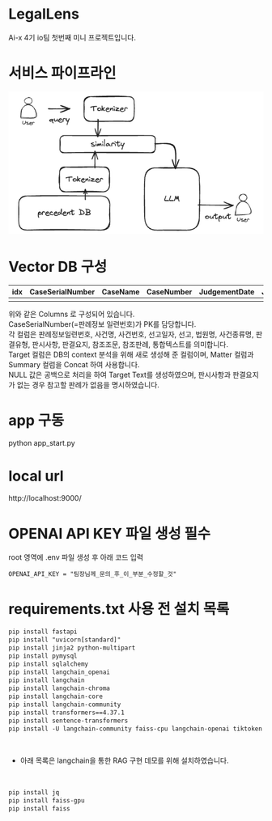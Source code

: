 # LegalLens
Ai-x 4기 io팀 첫번째 미니 프로젝트입니다.

# 서비스 파이프라인
![pipeline](./readme_images/image.png)

# Vector DB 구성
| idx | CaseSerialNumber | CaseName | CaseNumber | JudgementDate | JudgementType | CourtName | VerdictType | Matter | Summary | ReferenceArticle | ReferenceCase | Target |
|-----|------------------|----------|------------|---------------|---------------|-----------|-------------|--------|---------|------------------|---------------|--------|
|     |                  |          |            |               |               |           |             |        |         |                  |               |        |

위와 같은 Columns 로 구성되어 있습니다.
<br/>
CaseSerialNumber(=판례정보 일련번호)가 PK를 담당합니다.
<br/>
각 컬럼은 판례정보일련번호, 사건명, 사건번호, 선고일자, 선고, 법원명, 사건종류명, 판결유형, 판시사항, 판결요지, 참조조문, 참조판례, 통합텍스트를 의미합니다.
<br/>
Target 컬럼은 DB의 context 분석을 위해 새로 생성해 준 컬럼이며, Matter 컬럼과 Summary 컬럼을 Concat 하여 사용합니다.
<br/>
NULL 값은 공백으로 처리을 하여 Target Text를 생성하였으며, 판시사항과 판결요지가 없는 경우 참고할 판례가 없음을 명시하였습니다.

# app 구동
python app_start.py

# local url
http://localhost:9000/

# OPENAI API KEY 파일 생성 필수
root 영역에 .env 파일 생성 후 아래 코드 입력
```
OPENAI_API_KEY = "팀장님께_문의_후_이_부분_수정할_것"
```

# requirements.txt 사용 전 설치 목록
```
pip install fastapi
pip install "uvicorn[standard]"
pip install jinja2 python-multipart
pip install pymysql
pip install sqlalchemy
pip install langchain_openai
pip install langchain
pip install langchain-chroma
pip install langchain-core 
pip install langchain-community
pip install transformers==4.37.1
pip install sentence-transformers
pip install -U langchain-community faiss-cpu langchain-openai tiktoken
```
<br/>

- 아래 목록은 langchain을 통한 RAG 구현 데모를 위해 설치하였습니다.
<br/>

```
pip install jq
pip install faiss-gpu
pip install faiss
```